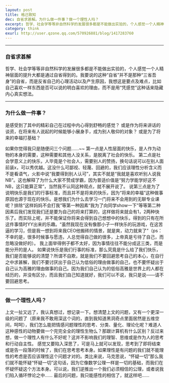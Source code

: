 ```yaml
---
layout: post
title: 格己致知
dec: 自省求甚解。为什么做一件事？做一个理性人吗？
excerpt: 哲学、社会学等等非自然科学的发展很多都是不能做出实验的，个人感觉一个人精神层面的提升大都是通过自省得到的。我要说的这种“自省”并不是那种“三省吾身”的自省，而是反省自己的心理活动以及产生原因，我想这是要点及难点，比如自己喜欢一样东西是否可以说的明白喜欢的理由，而不是用“凭感觉”这种话来隐藏内心真实想法。
category: think
exurl: http://user.qzone.qq.com/570926881/blog/1417283760
---
```



---

### 自省求甚解
哲学、社会学等等非自然科学的发展很多都是不能做出实验的，个人感觉一个人精神层面的提升大都是通过自省得到的。我要说的这种“自省”并不是那种“三省吾身”的自省，而是反省自己的心理活动以及产生原因，我想这是要点及难点，比如自己喜欢一样东西是否可以说的明白喜欢的理由，而不是用“凭感觉”这种话来隐藏内心真实想法。


---

### 为什么做一件事？

是感受到了其中的精彩自己在过程中内心得到舒畅的感觉？
或是作为将来讲话的谈资，在将来有人说起的时候能够小展身手，成为别人敬仰的对象？
或是为了将来的幸福打基础？

如果你觉得我只是随便问三个问题……~~
第一点是人性层面的快乐，是人作为动物的本身的需要，这种需要和其他人没关系，是脱离了社会的快乐。
第二点是社会学意义上的快乐，人毕竟是个社会人，需要别人的赞扬，换句话说可以在别人面前装x，可以秀优越。这没什么可鄙视、轻蔑、回避的，我们应该理性分析含义而不是看语气，火影中说“我要得到别人认可”，其实不就是“我就是喜欢听别人说我NB”。这也解释了为什么大家不赞成学霸，因为普适价值是“努力学能学好这不NB，这只能算正常”，当然我不认同这种观点，就不展开说了。
说第三点是为了说明快乐是我们的行事标准，而且并不是将来的快乐，因为“将来的幸福”这种做事原因也源于现在的快乐。是想我们为什么去学习一门将来不会用到的无聊专业课呢？排除“这样妈妈不会打我”等第一种因素“我为了向同学show一下”等等第二种因素后我们发现我们还是要为自己的将来打算的，这样做将来就会有1，2两种快乐了。而实际上呢，并不能保证你将来会得到自己想想中的快乐，得到的只有在所这件事情时YY出来的乐趣。“虽然我现在没有像那小子一样快乐的玩游戏，在这苦逼的学习，但是我一想到将来我CEO他搬砖的情景，就是爽，动力就来了”（ps：不幸的是，很多时候事与愿违，人总觉得自己做的很多，上帝真是亏待了自己，而忽略没做好的）。
我上面举得例子都不太好，因为事情往往不能分成这三类，而是能分开的是人。
如果说快乐是我们行事的标准，那么究竟是什么给了我们快乐，我们是否能够说的清楚？所谓不自欺，就是我们不要回避思考自己的本心，在自行之中求甚解，我们不要讨厌出于自己认为低俗的理由做事的自己，也不要怀疑出于自己认为高雅的理由做事的自己。因为我们自己认为的低俗高雅是世界上的人都在经历的，并没有区分，而且我们自己知道就好，我们可以不说，我只是说——请不要回避思考。

---

### 做一个理性人吗？
上文一扯又远了，我认真想过，想记录一下。想清楚上文的问题，又有一个更深一级的问题了（原来我不敢用深这个词的，直到我知道黑洞奇点里面居然是五维空间，呵呵），我们怎么能把情感问题理性的思考、分类、量化、理论化呢？难道人这种感性的动物要做一个完完全全的理性生物么？那跟计算机有什么区别？反过来想，做一个理性人有什么不好呢？这并不影响我们的理智、思维或是作为人的思考和行动自主性。
感觉又要陷入深思了，可是马上就可以发现，思考到了即将结束或是告一段落的时候了，我们在思考思考本身。如果理性是有问题的我们就不能理性的考虑是否应该理性这个问题才对的。类比来说，马克思说，“怀疑一切”那么我们就不能怀疑“怀疑一切”这句话，因为它像数学公理一样是一切的基础，而我们在怀疑怀疑这个方法本身。可以说，我们逆推出一个我们必须相信的公理，或者说我们陷入循环悖论之中……
最后的问题，我只能感性的相信了，就这样吧……